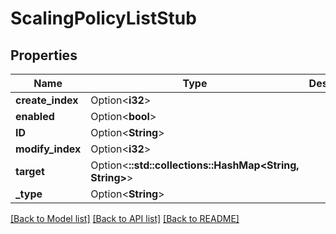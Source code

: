 # ScalingPolicyListStub

## Properties

| Name             | Type                                                    | Description | Notes      |
| ---------------- | ------------------------------------------------------- | ----------- | ---------- |
| **create_index** | Option<**i32**>                                         |             | [optional] |
| **enabled**      | Option<**bool**>                                        |             | [optional] |
| **ID**           | Option<**String**>                                      |             | [optional] |
| **modify_index** | Option<**i32**>                                         |             | [optional] |
| **target**       | Option<**::std::collections::HashMap<String, String>**> |             | [optional] |
| **\_type**       | Option<**String**>                                      |             | [optional] |

[[Back to Model list]](../README.md#documentation-for-models)
[[Back to API list]](../README.md#documentation-for-api-endpoints)
[[Back to README]](../README.md)

